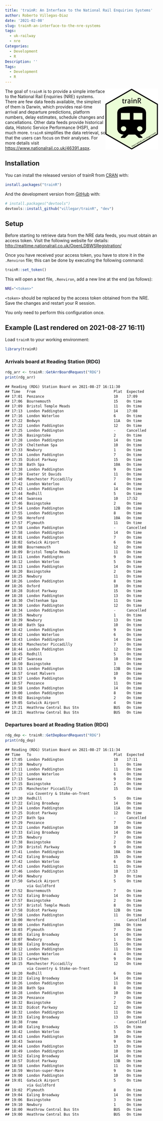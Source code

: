 ```yaml
---
title: 'trainR: An Interface to the National Rail Enquiries Systems'
author: Roberto Villegas-Diaz
date: '2021-02-08'
slug: trainR-an-interface-to-the-nre-systems
tags:
  - uk-railway
  - nre
Categories:
  - Development
  - R
Description: ''
Tags:
  - Development
  - R
---
```


<img src="https://raw.githubusercontent.com/villegar/trainR/main/inst/images/logo.png" alt="logo" align="right" height=200px/>

The goal of `trainR` is to provide a simple interface to the 
National Rail Enquiries (NRE) systems. There are few data feeds 
available, the simplest of them is Darwin, which provides real-time 
arrival and departure predictions, platform numbers, delay estimates, 
schedule changes and cancellations. Other data feeds provide historical 
data, Historic Service Performance (HSP), and much more. `trainR` 
simplifies the data retrieval, so that the users can focus on their 
analyses. For more details visit 
https://www.nationalrail.co.uk/46391.aspx.

## Installation

You can install the released version of trainR from [CRAN](https://CRAN.R-project.org) with:

``` r
install.packages("trainR")
```

And the development version from [GitHub](https://github.com/) with:

``` r
# install.packages("devtools")
devtools::install_github("villegar/trainR", "dev")
```

## Setup
Before starting to retrieve data from the NRE data feeds, you must obtain an access token. 
Visit the following website for details: http://realtime.nationalrail.co.uk/OpenLDBWSRegistration/

Once you have received your access token, you have to store it in the `.Renviron` file; this can be 
done by executing the following command:


```r
trainR::set_token()
```

This will open a text file, `.Renviron`, add a new line at the end (as follows):

```bash
NRE="<token>"
```

`<token>` should be replaced by the access token obtained from the NRE. Save the changes and restart 
your R session.

You only need to perform this configuration once.

## Example (Last rendered on 2021-08-27 16:11)

Load `trainR` to your working environment:

```r
library(trainR)
```

### Arrivals board at Reading Station (RDG)


```r
rdg_arr <- trainR::GetArrBoardRequest("RDG")
print(rdg_arr)
```

```
## Reading (RDG) Station Board on 2021-08-27 16:11:30
## Time   From                                    Plat  Expected
## 17:01  Penzance                                10    17:09
## 17:06  Bournemouth                             15    On time
## 17:09  Bristol Temple Meads                    11    On time
## 17:13  London Paddington                       14    17:08
## 17:16  London Waterloo                         6     On time
## 17:22  Bedwyn                                  11A   On time
## 17:22  London Paddington                       12    On time
## 17:25  London Paddington                       -     Cancelled
## 17:26  Basingstoke                             2     On time
## 17:28  London Paddington                       14    On time
## 17:29  Cheltenham Spa                          10    On time
## 17:33  Newbury                                 1     On time
## 17:34  London Paddington                       7     On time
## 17:35  Didcot Parkway                          15    On time
## 17:38  Bath Spa                                10A   On time
## 17:38  London Paddington                       9     On time
## 17:39  Exeter St Davids                        11    On time
## 17:40  Manchester Piccadilly                   7     On time
## 17:42  London Waterloo                         4     On time
## 17:43  London Paddington                       14    On time
## 17:44  Redhill                                 5     On time
## 17:44  Swansea                                 10    17:52
## 17:46  Basingstoke                             2     On time
## 17:54  London Paddington                       12B   On time
## 17:55  London Paddington                       8     On time
## 17:56  Hereford                                10A   On time
## 17:57  Plymouth                                11    On time
## 17:58  London Paddington                       -     Cancelled
## 17:58  London Paddington                       14    On time
## 18:01  London Paddington                       7     On time
## 18:02  Gatwick Airport                         6     On time
## 18:08  Bournemouth                             12    On time
## 18:09  Bristol Temple Meads                    11    On time
## 18:11  London Paddington                       9     On time
## 18:12  London Waterloo                         5     On time
## 18:13  London Paddington                       14    On time
## 18:20  Basingstoke                             2     On time
## 18:25  Newbury                                 11    On time
## 18:26  London Paddington                       8     On time
## 18:26  Oxford                                  10    On time
## 18:28  Didcot Parkway                          15    On time
## 18:28  London Paddington                       13    On time
## 18:30  Cheltenham Spa                          11    On time
## 18:30  London Paddington                       12    On time
## 18:34  London Paddington                       -     Cancelled
## 18:35  Newbury                                 1     On time
## 18:39  Newbury                                 13    On time
## 18:40  Bath Spa                                10    On time
## 18:42  London Paddington                       9     On time
## 18:42  London Waterloo                         6     On time
## 18:43  London Paddington                       14    On time
## 18:43  Manchester Piccadilly                   7     On time
## 18:44  London Paddington                       12    On time
## 18:45  Redhill                                 5     On time
## 18:47  Swansea                                 10    On time
## 18:50  Basingstoke                             3     On time
## 18:53  London Paddington                       13B   On time
## 18:57  Great Malvern                           10    On time
## 18:57  London Paddington                       9     On time
## 18:57  Penzance                                11    On time
## 18:58  London Paddington                       14    On time
## 19:00  London Paddington                       8     On time
## 19:02  Basingstoke                             2     On time
## 19:05  Gatwick Airport                         4     On time
## 17:21  Heathrow Central Bus Stn                BUS   On time
## 18:21  Heathrow Central Bus Stn                BUS   On time
```

### Departures board at Reading Station (RDG)


```r
rdg_dep <- trainR::GetDepBoardRequest("RDG")
print(rdg_dep)
```

```
## Reading (RDG) Station Board on 2021-08-27 16:11:34
## Time   To                                      Plat  Expected
## 17:05  London Paddington                       10    17:11
## 17:10  Newbury                                 1     On time
## 17:11  London Paddington                       11    On time
## 17:12  London Waterloo                         6     On time
## 17:13  Swansea                                 9     On time
## 17:15  Basingstoke                             2     On time
## 17:15  Manchester Piccadilly                   15    On time
##        via Coventry & Stoke-on-Trent           
## 17:20  Redhill                                 5     On time
## 17:22  Ealing Broadway                         14    On time
## 17:24  London Paddington                       11A   On time
## 17:25  Didcot Parkway                          12    On time
## 17:27  Bath Spa                                -     Cancelled
## 17:29  Penzance                                7     On time
## 17:32  London Paddington                       10    On time
## 17:33  Ealing Broadway                         14    On time
## 17:35  Newbury                                 7     On time
## 17:38  Basingstoke                             2     On time
## 17:39  Bristol Parkway                         9     On time
## 17:41  London Paddington                       10A   On time
## 17:42  Ealing Broadway                         15    On time
## 17:42  London Waterloo                         6     On time
## 17:43  London Paddington                       11    On time
## 17:46  London Paddington                       10    17:53
## 17:49  Newbury                                 3     On time
## 17:50  Gatwick Airport                         5     On time
##        via Guildford                           
## 17:52  Bournemouth                             7     On time
## 17:52  Ealing Broadway                         14    On time
## 17:57  Basingstoke                             2     On time
## 17:57  Bristol Temple Meads                    8     On time
## 17:58  Didcot Parkway                          12B   On time
## 17:58  London Paddington                       11    On time
## 18:00  Hereford                                -     Cancelled
## 18:00  London Paddington                       10A   On time
## 18:03  Plymouth                                7     On time
## 18:05  Ealing Broadway                         14    On time
## 18:07  Newbury                                 1     On time
## 18:08  Ealing Broadway                         15    On time
## 18:12  London Paddington                       11    On time
## 18:12  London Waterloo                         4     On time
## 18:13  Carmarthen                              9     On time
## 18:15  Manchester Piccadilly                   12    On time
##        via Coventry & Stoke-on-Trent           
## 18:20  Redhill                                 6     On time
## 18:22  Ealing Broadway                         14    On time
## 18:26  London Paddington                       11    On time
## 18:28  Bath Spa                                8     On time
## 18:28  London Paddington                       10    On time
## 18:29  Penzance                                7     On time
## 18:32  Basingstoke                             2     On time
## 18:32  Didcot Parkway                          12    On time
## 18:32  London Paddington                       11    On time
## 18:33  Ealing Broadway                         13    On time
## 18:38  Frome                                   -     Cancelled
## 18:40  Ealing Broadway                         15    On time
## 18:42  London Waterloo                         5     On time
## 18:43  London Paddington                       10    On time
## 18:43  Swansea                                 9     On time
## 18:44  London Paddington                       13    On time
## 18:49  London Paddington                       10    On time
## 18:52  Ealing Broadway                         14    On time
## 18:57  Didcot Parkway                          13B   On time
## 18:58  London Paddington                       11    On time
## 18:59  Weston-super-Mare                       9     On time
## 19:00  London Paddington                       10    On time
## 19:01  Gatwick Airport                         5     On time
##        via Guildford                           
## 19:02  Plymouth                                8     On time
## 19:04  Ealing Broadway                         14    On time
## 19:06  Basingstoke                             3     On time
## 19:10  Newbury                                 1     On time
## 18:00  Heathrow Central Bus Stn                BUS   On time
## 19:00  Heathrow Central Bus Stn                BUS   On time
```
